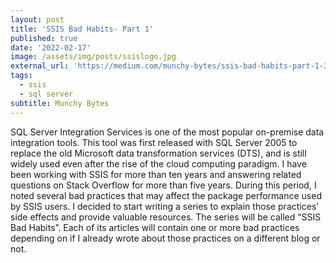 ```yaml
---
layout: post
title: 'SSIS Bad Habits- Part 1'
published: true
date: '2022-02-17'
image: /assets/img/posts/ssislogo.jpg
external_url: 'https://medium.com/munchy-bytes/ssis-bad-habits-part-1-384b67aec3ca'
tags:
  - ssis
  - sql server
subtitle: Munchy Bytes
---
```

SQL Server Integration Services is one of the most popular on-premise data integration tools. This tool was first released with SQL Server 2005 to replace the old Microsoft data transformation services (DTS), and is still widely used even after the rise of the cloud computing paradigm.
I have been working with SSIS for more than ten years and answering related questions on Stack Overflow for more than five years. During this period, I noted several bad practices that may affect the package performance used by SSIS users. I decided to start writing a series to explain those practices’ side effects and provide valuable resources. The series will be called “SSIS Bad Habits”. Each of its articles will contain one or more bad practices depending on if I already wrote about those practices on a different blog or not.
